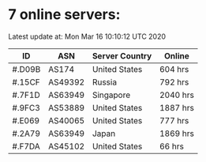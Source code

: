 # 7 online servers:

Latest update at: Mon Mar 16 10:10:12 UTC 2020

| ID | ASN | Server Country | Online |
| -- | --- | -------------- | ------ |
| #.D09B | AS174 | United States | 604 hrs |
| #.15CF | AS49392 | Russia | 792 hrs |
| #.7F1D | AS63949 | Singapore | 2040 hrs |
| #.9FC3 | AS53889 | United States | 1887 hrs |
| #.E069 | AS40065 | United States | 777 hrs |
| #.2A79 | AS63949 | Japan | 1869 hrs |
| #.F7DA | AS45102 | United States | 66 hrs |

